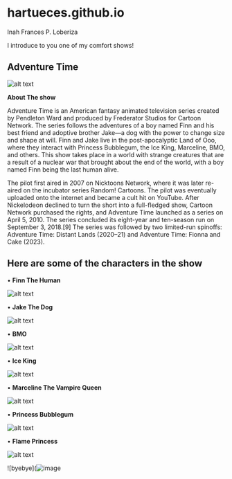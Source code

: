 # hartueces.github.io
Inah Frances P. Loberiza

I introduce to you one of my comfort shows!

## Adventure Time
![alt text](https://i.pinimg.com/564x/99/4c/d9/994cd9ba994d16101668b567550c6abc.jpg)

**About The show**

Adventure Time is an American fantasy animated television series created by Pendleton Ward and produced by Frederator Studios for Cartoon Network. The series follows the adventures of a boy named Finn and his best friend and adoptive brother Jake—a dog with the power to change size and shape at will. Finn and Jake live in the post-apocalyptic Land of Ooo, where they interact with Princess Bubblegum, the Ice King, Marceline, BMO, and others. 
 This show takes place in a world with strange creatures that are a result of a nuclear war that brought about the end of the world, with a boy named Finn being the last human alive.

 The pilot first aired in 2007 on Nicktoons Network, where it was later re-aired on the incubator series Random! Cartoons. The pilot was eventually uploaded onto the internet and became a cult hit on YouTube. After Nickelodeon declined to turn the short into a full-fledged show, Cartoon Network purchased the rights, and Adventure Time launched as a series on April 5, 2010. The series concluded its eight-year and ten-season run on September 3, 2018.[9] The series was followed by two limited-run spinoffs: Adventure Time: Distant Lands (2020–21) and Adventure Time: Fionna and Cake (2023).

## Here are some of the characters in the show

• **Finn The Human**

![alt text](https://i.pinimg.com/564x/8e/ca/3b/8eca3b87a634bc7c596075285e19ba20.jpg)

• **Jake The Dog**

![alt text](https://i.pinimg.com/564x/d5/59/43/d559439efb3d21e864be2cf0df00e54d.jpg)

• **BMO**

![alt text](https://i.pinimg.com/564x/ff/00/34/ff003413c572009b79d42506be9adf09.jpg)

 • **Ice King**

![alt text](https://i.pinimg.com/564x/5f/33/8a/5f338a92a1e7aa7ba831141e3ee25f64.jpg)

 • **Marceline The Vampire Queen**

![alt text](https://i.pinimg.com/564x/6f/8e/8e/6f8e8e7f89b293bcfbbd8cc42a8265af.jpg)

 • **Princess Bubblegum**

![alt text](https://i.pinimg.com/564x/38/7c/f3/387cf3e5e240decafccb7f90ba00ac08.jpg)

 • **Flame Princess**

 ![alt text](https://i.pinimg.com/564x/c6/8a/bf/c68abf7493d9ebb92f7f487d156dab3c.jpg)

  ![byebye](![image](https://github.com/hartueces/hartueces.github.io/assets/151605719/b9fb3b73-7690-4268-b35f-650c1533d981)

